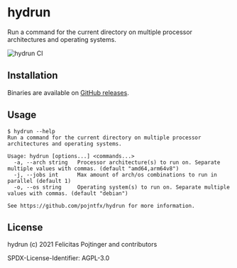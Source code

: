 # hydrun

Run a command for the current directory on multiple processor architectures and operating systems.

![hydrun CI](https://github.com/pojntfx/hydrun/workflows/hydrun%20CI/badge.svg)

## Installation

Binaries are available on [GitHub releases](https://github.com/pojntfx/hydrun/releases).

## Usage

```shell
$ hydrun --help
Run a command for the current directory on multiple processor architectures and operating systems.

Usage: hydrun [options...] <commands...>
  -a, --arch string   Processor architecture(s) to run on. Separate multiple values with commas. (default "amd64,arm64v8")
  -j, --jobs int      Max amount of arch/os combinations to run in parallel (default 1)
  -o, --os string     Operating system(s) to run on. Separate multiple values with commas. (default "debian")

See https://github.com/pojntfx/hydrun for more information.
```

## License

hydrun (c) 2021 Felicitas Pojtinger and contributors

SPDX-License-Identifier: AGPL-3.0
